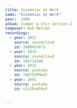 ```yaml
---
title: Insomniac at Work
name: "Insomniac at Work"
year:  1999
album: Simmer & Stir version 2
composer: Rob Nelson
recordingz:
  - year: 2021
    source: soundcloud
    id: 1088457673 
  - year: 2015
    source: soundcloud
    id: 166714280
  - year: 2015
    source: youtube
    id: 7m8T5IPMwKY
  - year: 2001
    source: youtube
    id: s2zJEn6P8sY


---
```

